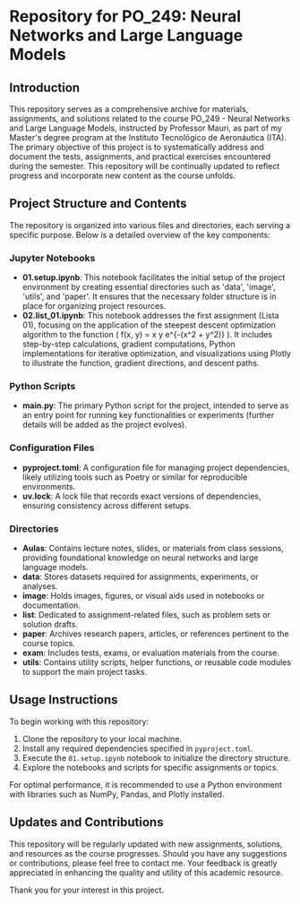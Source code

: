 # Repository for PO_249: Neural Networks and Large Language Models

## Introduction

This repository serves as a comprehensive archive for materials, assignments, and solutions related to the course PO_249 - Neural Networks and Large Language Models, instructed by Professor Mauri, as part of my Master's degree program at the Instituto Tecnológico de Aeronáutica (ITA). The primary objective of this project is to systematically address and document the tests, assignments, and practical exercises encountered during the semester. This repository will be continually updated to reflect progress and incorporate new content as the course unfolds.

## Project Structure and Contents

The repository is organized into various files and directories, each serving a specific purpose. Below is a detailed overview of the key components:

### Jupyter Notebooks
- **01.setup.ipynb**: This notebook facilitates the initial setup of the project environment by creating essential directories such as 'data', 'image', 'utils', and 'paper'. It ensures that the necessary folder structure is in place for organizing project resources.
- **02.list_01.ipynb**: This notebook addresses the first assignment (Lista 01), focusing on the application of the steepest descent optimization algorithm to the function \( f(x, y) = x y e^{-(x^2 + y^2)} \). It includes step-by-step calculations, gradient computations, Python implementations for iterative optimization, and visualizations using Plotly to illustrate the function, gradient directions, and descent paths.

### Python Scripts
- **main.py**: The primary Python script for the project, intended to serve as an entry point for running key functionalities or experiments (further details will be added as the project evolves).

### Configuration Files
- **pyproject.toml**: A configuration file for managing project dependencies, likely utilizing tools such as Poetry or similar for reproducible environments.
- **uv.lock**: A lock file that records exact versions of dependencies, ensuring consistency across different setups.

### Directories
- **Aulas**: Contains lecture notes, slides, or materials from class sessions, providing foundational knowledge on neural networks and large language models.
- **data**: Stores datasets required for assignments, experiments, or analyses.
- **image**: Holds images, figures, or visual aids used in notebooks or documentation.
- **list**: Dedicated to assignment-related files, such as problem sets or solution drafts.
- **paper**: Archives research papers, articles, or references pertinent to the course topics.
- **exam**: Includes tests, exams, or evaluation materials from the course.
- **utils**: Contains utility scripts, helper functions, or reusable code modules to support the main project tasks.

## Usage Instructions

To begin working with this repository:
1. Clone the repository to your local machine.
2. Install any required dependencies specified in `pyproject.toml`.
3. Execute the `01.setup.ipynb` notebook to initialize the directory structure.
4. Explore the notebooks and scripts for specific assignments or topics.

For optimal performance, it is recommended to use a Python environment with libraries such as NumPy, Pandas, and Plotly installed.

## Updates and Contributions

This repository will be regularly updated with new assignments, solutions, and resources as the course progresses. Should you have any suggestions or contributions, please feel free to contact me. Your feedback is greatly appreciated in enhancing the quality and utility of this academic resource.

Thank you for your interest in this project.
